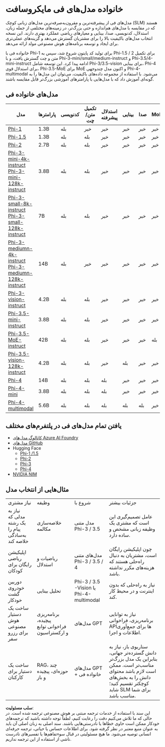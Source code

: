 # خانواده مدل‌های فی مایکروسافت

مدل‌های فی از پیشرفته‌ترین و مقرون‌به‌صرفه‌ترین مدل‌های زبانی کوچک (SLM) هستند که در مقایسه با مدل‌های هم‌اندازه و حتی بزرگ‌تر، در زمینه‌های مختلفی از جمله زبان، استدلال، کدنویسی، صدا، بینایی و معیارهای ریاضی عملکرد بهتری دارند. این نسخه انتخاب مدل‌های باکیفیت بالا را برای مشتریان گسترش می‌دهد و گزینه‌های عملی‌تری برای ایجاد و توسعه برنامه‌های هوش مصنوعی مولد ارائه می‌دهد.

خانواده فی با Phi-1 برای تولید کد پایتون شروع شد، سپس به Phi-1.5 / 2 برای تکمیل متن و چت گسترش یافت، و با Phi-3-mini/small/medium-instruct و Phi-3.5/4-mini-instruct ادامه پیدا کرد. این توسعه شامل Phi-3/3.5-vision برای بینایی، Phi-4 برای استدلال قوی، Phi-3.5-MoE برای MoE و اکنون مدل چندوجهی Phi-4-multimodal می‌شود. با استفاده از مجموعه داده‌های باکیفیت، می‌توان این مدل‌ها را به گونه‌ای آموزش داد که با مدل‌هایی با پارامترهای آموزشی بزرگ‌تر قابل مقایسه باشند.

## مدل‌های خانواده فی

<div style="font-size:8px">

| مدل | پارامترها | کدنویسی | تکمیل متن/چت | استدلال پیشرفته | بینایی | صدا | MoE |
| - | - | - | - | - | - | - | - |
|[Phi-1](https://huggingface.co/microsoft/phi-1)|1.3B| بله | خیر | خیر | خیر | خیر | خیر |
|[Phi-1.5](https://huggingface.co/microsoft/phi-1_5)|1.3B| بله | بله | خیر | خیر | خیر | خیر |
|[Phi-2](https://huggingface.co/microsoft/phi-1_5)|2.7B| بله | بله | خیر | خیر | خیر | خیر |
|[Phi-3-mini-4k-instruct](https://huggingface.co/microsoft/Phi-3-mini-4k-instruct)<br/>[Phi-3-mini-128k-instruct](https://huggingface.co/microsoft/Phi-3-mini-128k-instruct)|3.8B| بله | بله | خیر | خیر | خیر | خیر |
|[Phi-3-small-8k-instruct](https://huggingface.co/microsoft/Phi-3-small-8k-instruct)<br/>[Phi-3-small-128k-instruct](https://huggingface.co/microsoft/Phi-3-small-128k-instruct)<br/>|7B| بله | بله | خیر | خیر | خیر | خیر |
|[Phi-3-mediumn-4k-instruct](https://huggingface.co/microsoft/Phi-3-medium-4k-instruct)<br>[Phi-3-mediumn-128k-instruct](https://huggingface.co/microsoft/Phi-3-medium-128k-instruct)|14B| بله | خیر | خیر | خیر | خیر | خیر |
|[Phi-3-vision-instruct](https://huggingface.co/microsoft/Phi-3-vision-128k-instruct)|4.2B| بله | بله | خیر | خیر | خیر | خیر |
|[Phi-3.5-mini-instruct](https://huggingface.co/microsoft/Phi-3.5-mini-instruct)|3.8B| بله | بله | خیر | خیر | خیر | خیر |
|[Phi-3.5-MoE-instruct](https://huggingface.co/microsoft/Phi-3.5-MoE-instruct)|42B| بله | بله | خیر | خیر | خیر | بله |
|[Phi-3.5-vision-128k-instruct](https://huggingface.co/microsoft/Phi-3.5-vision-instruct)|4.2B| بله | بله | خیر | بله | خیر | خیر |
|[Phi-4](https://huggingface.co/microsoft/phi-4)|14B| بله | بله | بله | خیر | خیر | خیر |
|[Phi-4-mini](../../../../../md/01.Introduction/01)|3.8B| بله | بله | بله | خیر | خیر | خیر |
|[Phi-4-multimodal](../../../../../md/01.Introduction/01)|5.6B| بله | بله | بله | بله | بله | خیر |

</div>

## **یافتن تمام مدل‌های فی در پلتفرم‌های مختلف**

- [کاتالوگ مدل‌های Azure AI Foundry](https://ai.azure.com/explore/models?selectedCollection=phi)
- [مدل‌های GitHub](https://github.com/marketplace?query=Phi&type=models)
- Hugging Face
  - [Phi-1 /1.5](https://huggingface.co/collections/microsoft/phi-1-6626e29134744e94e222d572)
  - [Phi-2](https://huggingface.co/microsoft/phi-2)
  - [Phi-3](https://huggingface.co/collections/microsoft/phi-3-6626e15e9585a200d2d761e3)
  - [Phi-4](https://huggingface.co/collections/microsoft/phi-4-677e9380e514feb5577a40e4)
- [NVIDIA NIM](https://build.nvidia.com/search?q=Phi)

## مثال‌هایی از انتخاب مدل

| | | | |
|-|-|-|-|
|نیاز مشتری|وظیفه|شروع با|جزئیات بیشتر|
|نیاز به مدلی که یک رشته پیام را به‌سادگی خلاصه کند|خلاصه‌سازی مکالمه|مدل متنی Phi-3 / 3.5|عامل تصمیم‌گیری این است که مشتری یک وظیفه زبانی مشخص و ساده دارد.|
|اپلیکیشن ریاضی رایگان برای کودکان|ریاضیات و استدلال|مدل‌های متنی Phi-3 / 3.5 / 4|چون اپلیکیشن رایگان است، مشتریان به دنبال راه‌حلی هستند که هزینه‌های مکرر نداشته باشد.|
|دوربین خودروی گشت خودکار|تحلیل بینایی|Phi-3 / 3.5 -Vision یا Phi-4-multimodal|نیاز به راه‌حلی که بدون اینترنت و در محیط کار کند.|
|ساخت یک دستیار هوش مصنوعی برای رزرو سفر|برنامه‌ریزی پیچیده، فراخوانی توابع و ارکستراسیون|مدل‌های GPT|نیاز به توانایی برنامه‌ریزی، فراخوانی APIها برای جمع‌آوری اطلاعات و اجرا.|
|ساخت یک دستیار برای کارکنان|RAG، چند حوزه‌ای، پیچیده و باز|مدل‌های GPT + خانواده فی|سناریوی باز، نیاز به دانش گسترده‌تر جهانی، بنابراین یک مدل بزرگ‌تر مناسب‌تر است. ممکن است لازم باشد محتوای دانش را به بخش‌های کوچکتر تقسیم کنید؛ شاید SLM برای شما مناسب باشد.|

**سلب مسئولیت**:  
این سند با استفاده از خدمات ترجمه مبتنی بر هوش مصنوعی ترجمه شده است. در حالی که ما تلاش می‌کنیم دقت را رعایت کنیم، لطفاً توجه داشته باشید که ترجمه‌های خودکار ممکن است حاوی خطاها یا نادرستی‌هایی باشند. سند اصلی به زبان اصلی آن باید به عنوان منبع معتبر در نظر گرفته شود. برای اطلاعات حساس یا حیاتی، ترجمه حرفه‌ای انسانی توصیه می‌شود. ما هیچ مسئولیتی در قبال سوءتفاهم‌ها یا تفسیرهای نادرست ناشی از استفاده از این ترجمه نداریم.